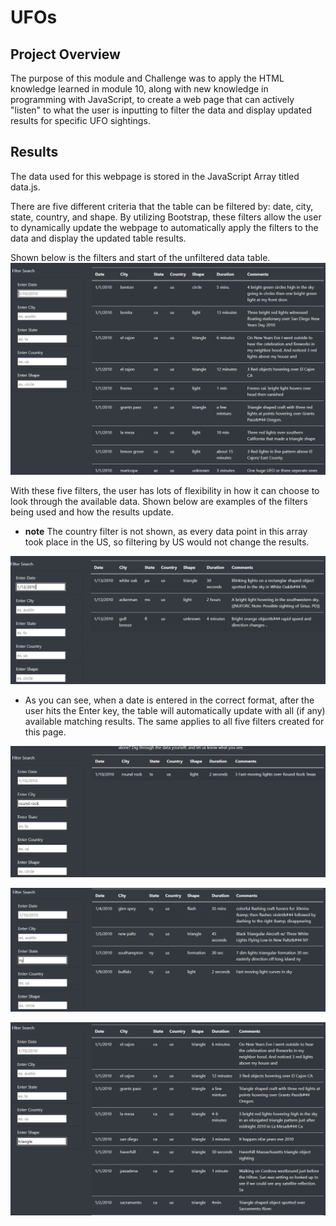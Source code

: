 # UFOs
## Project Overview 
The purpose of this module and Challenge was to apply the HTML knowledge learned in module 10, along with new knowledge in programming with JavaScript, to create a web page that can actively "listen" to what the user is inputting to filter the data and display updated results for specific UFO sightings.
  

## Results
The data used for this webpage is stored in the JavaScript Array titled data.js. 

There are five different criteria that the table can be filtered by: date, city, state, country, and shape. By utilizing Bootstrap, these filters allow the user to dynamically update the webpage to automatically apply the filters to the data and display the updated table results. 

Shown below is the filters and start of the unfiltered data table. 
![default_filters](static/images/default_filters_table.png)

With these five filters, the user has lots of flexibility in how it can choose to look through the available data. Shown below are examples of the filters being used and how the results update. 

* **note** The country filter is not shown, as every data point in this array took place in the US, so filtering by US would not change the results.

![date_filter](static/images/date_filter.png)
* As you can see, when a date is entered in the correct format, after the user hits the Enter key, the table will automatically update with all (if any) available matching results. The same applies to all five filters created for this page.

![city_filter](static/images/city_filter.png)

![state_filter](static/images/state_filter.png)

 
![shape_filter](static/images/shape_filter.png)






